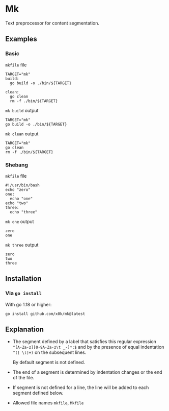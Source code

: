 # Mk

Text preprocessor for content segmentation.

## Examples

### Basic

`mkfile` file

```shell
TARGET="mk"
build:
  go build -o ./bin/${TARGET}

clean:
  go clean
  rm -f ./bin/${TARGET}
```

`mk build` output

```shell
TARGET="mk"
go build -o ./bin/${TARGET}
```

`mk clean` output

```shell
TARGET="mk"
go clean
rm -f ./bin/${TARGET}
```

### Shebang

`mkfile` file

```shell
#!/usr/bin/bash
echo "zero"
one:
  echo "one"
echo "two"
three:
  echo "three"
```

`mk one` output

```shell
zero
one
```

`mk three` output

```shell
zero
two
three
```

## Installation

### Via `go install`

With go 1.18 or higher:

```shell
go install github.com/x0k/mk@latest
```

## Explanation

- The segment defined by a label that satisfies this regular expression `^[A-Za-z][0-9A-Za-z\t _-]*:$` and by the presence of equal indentation `^([ \t]+)` on the subsequent lines.

  By default segment is not defined.

- The end of a segment is determined by indentation changes or the end of the file.
- If segment is not defined for a line, the line will be added to each segment defined below.
- Allowed file names `mkfile`, `Mkfile`
